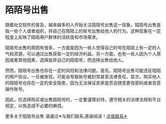# 陌陌号出售

随着社交软件的普及，越来越多的人开始关注陌陌号出售这一现象。陌陌号出售是指一些个人或者组织，将自己在陌陌上的账号出售给他人的行为。这种现象在一定程度上反映了陌陌用户群体的活跃度和市场需求。

陌陌号出售的原因有很多，一方面是因为一些人觉得自己的号在陌陌上有一定的人气和资源，可以通过出售获取一定的经济利益。另一方面，也有一些人因为个人原因或者其他因素，选择放弃自己的陌陌号，而选择出售给他人。

然而，陌陌号出售也存在一定的风险和法律问题。首先，陌陌号出售可能违反陌陌的用户协议，一旦被发现，可能会导致账号被封禁甚至法律责任。其次，购买他人的陌陌号也存在一定的安全隐患，因为无法保证卖家是否会随意更改密码或者恶意操作账号。

因此，在选择购买或出售陌陌号时，一定要谨慎对待，遵守相关的法律法规和平台规定，以免造成不必要的麻烦。

更多关于陌陌号出售 请通过✈与我们联系,感谢阅读！[点我联系✈](https://ai.G208.com)